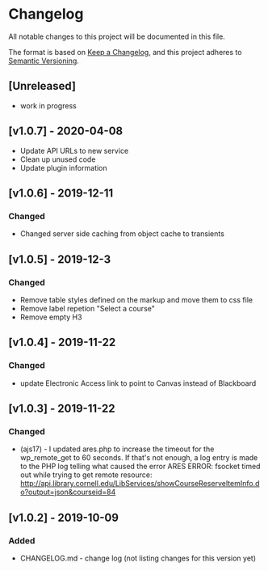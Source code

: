 # Changelog
All notable changes to this project will be documented in this file.

The format is based on [Keep a Changelog](https://keepachangelog.com/en/1.0.0/),
and this project adheres to [Semantic Versioning](https://semver.org/spec/v2.0.0.html).

## [Unreleased]
- work in progress

## [v1.0.7] - 2020-04-08
- Update API URLs to new service
- Clean up unused code
- Update plugin information

## [v1.0.6] - 2019-12-11
### Changed
- Changed server side caching from object cache to transients

## [v1.0.5] - 2019-12-3
### Changed
- Remove table styles defined on the markup and move them to css file
- Remove label repetion "Select a course"
- Remove empty H3

## [v1.0.4] - 2019-11-22
### Changed
- update Electronic Access link to point to Canvas instead of Blackboard

## [v1.0.3] - 2019-11-22
### Changed
- (ajs17) - I updated ares.php to increase the timeout for the wp_remote_get to 60 seconds. If that's not enough, a log entry is made to the PHP log telling what caused the error
ARES ERROR: fsocket timed out while trying to get remote resource: http://api.library.cornell.edu/LibServices/showCourseReserveItemInfo.do?output=json&courseid=84



## [v1.0.2] - 2019-10-09
### Added
- CHANGELOG.md - change log (not listing changes for this version yet)
